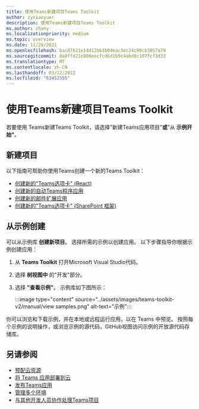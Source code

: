 ```yaml
---
title: 使用Teams新建项目Teams Toolkit
author: zyxiaoyuer
description: 使用Teams新建项目Teams Toolkit
ms.author: zhany
ms.localizationpriority: medium
ms.topic: overview
ms.date: 11/29/2021
ms.openlocfilehash: bac67621e14d12b61b04eac3ec24c90cb3057a79
ms.sourcegitcommit: 8a0ffd21c800eecfcd6d1b5c4abd8c107fcf3d33
ms.translationtype: MT
ms.contentlocale: zh-CN
ms.lasthandoff: 03/12/2022
ms.locfileid: "63452555"
---
```

# <a name="create-new-teams-project-using-teams-toolkit"></a>使用Teams新建项目Teams Toolkit

若要使用 Teams新建Teams Toolkit，请选择"新建Teams应用项目"**或**"从 **示例开始"**。

## <a name="create-new-project"></a>新建项目

以下指南可帮助你使用Teams创建一个新的Teams Toolkit：

* [创建新的"Teams选项卡" (React) ](/microsoftteams/platform/sbs-gs-javascript?tabs=vscode%2Cvsc%2Cviscode%2Cvcode&tutorial-step=2)
* [创建新的自动Teams程序应用](/microsoftteams/platform/sbs-gs-spfx?tabs=vscode%2Cviscode&branch)
* [创建新的邮件扩展应用](/microsoftteams/platform/sbs-gs-javascript?tabs=vscode%2Cvsc%2Cviscode%2Cvcode&tutorial-step=6&branch)
* [创建新的"Teams选项卡" (SharePoint 框架) ](/microsoftteams/platform/sbs-gs-spfx?tabs=vscode%2Cviscode&branch)

## <a name="create-from-samples"></a>从示例创建

 可以从示例库 **创建新项目**。 选择所需的示例以创建应用。 以下步骤指导你根据示例创建应用：

 1. 从 **Teams Toolkit** 打开Microsoft Visual Studio代码。
 1. 选择 **树视图中** 的"开发"部分。
 1. 选择 **"查看示例"**。 示例库如下图所示：

    :::image type="content" source="../assets/images/teams-toolkit-v2/manual/view samples.png" alt-text="示例":::

你可以浏览和下载示例，并在本地或远程运行应用，以在 Teams 中预览。 按照每个示例的说明操作，或浏览示例的源代码，GitHub视图访问示例的开放源代码存储库。

## <a name="see-also"></a>另请参阅

* [预配云资源](provision.md)
* [将 Teams 应用部署到云](deploy.md)
* [发布Teams应用](TeamsFx-collaboration.md)
* [管理多个环境](TeamsFx-multi-env.md)
* [与其他开发人员协作处理Teams项目](TeamsFx-collaboration.md)

